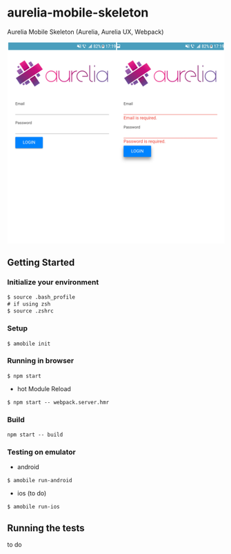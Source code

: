 # aurelia-mobile-skeleton

Aurelia Mobile Skeleton (Aurelia, Aurelia UX, Webpack)

<img src="resources/img/demo.jpg" alt="Demo">

## Getting Started

### Initialize your environment

```shell
$ source .bash_profile
# if using zsh
$ source .zshrc
```

### Setup

```shell
$ amobile init
```

### Running in browser

```shell
$ npm start
```

- hot Module Reload

```shell
$ npm start -- webpack.server.hmr
```

### Build

```shell
npm start -- build
```

### Testing on emulator

- android

```shell
$ amobile run-android
```

- ios (to do)
```shell
$ amobile run-ios
```

## Running the tests

to do
